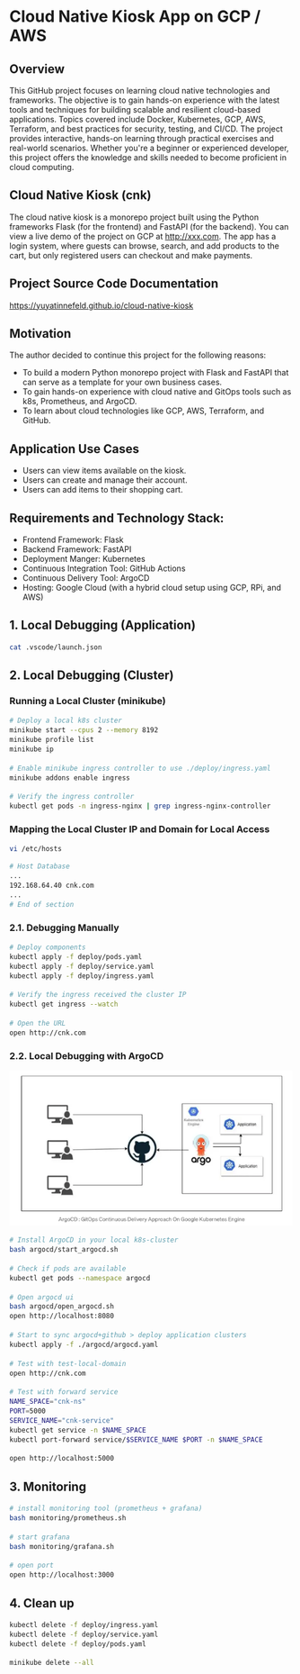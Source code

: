 # Cloud Native Kiosk App on GCP / AWS

## Overview
This GitHub project focuses on learning cloud native technologies and frameworks. The objective is to gain hands-on experience with the latest tools and techniques for building scalable and resilient cloud-based applications. Topics covered include Docker, Kubernetes, GCP, AWS, Terraform, and best practices for security, testing, and CI/CD. The project provides interactive, hands-on learning through practical exercises and real-world scenarios. Whether you're a beginner or experienced developer, this project offers the knowledge and skills needed to become proficient in cloud computing.

## Cloud Native Kiosk (cnk)
The cloud native kiosk is a monorepo project built using the Python frameworks Flask (for the frontend) and FastAPI (for the backend). You can view a live demo of the project on GCP at http://xxx.com. The app has a login system, where guests can browse, search, and add products to the cart, but only registered users can checkout and make payments.

## Project Source Code Documentation
https://yuyatinnefeld.github.io/cloud-native-kiosk


## Motivation
The author decided to continue this project for the following reasons:
- To build a modern Python monorepo project with Flask and FastAPI that can serve as a template for your own business cases.
- To gain hands-on experience with cloud native and GitOps tools such as k8s, Prometheus, and ArgoCD.
- To learn about cloud technologies like GCP, AWS, Terraform, and GitHub.

## Application Use Cases
- Users can view items available on the kiosk.
- Users can create and manage their account.
- Users can add items to their shopping cart.

## Requirements and Technology Stack:
- Frontend Framework: Flask
- Backend Framework: FastAPI
- Deployment Manger: Kubernetes
- Continuous Integration Tool: GitHub Actions
- Continuous Delivery Tool: ArgoCD
- Hosting: Google Cloud (with a hybrid cloud setup using GCP, RPi, and AWS)

## 1. Local Debugging (Application)
```bash
cat .vscode/launch.json
```

## 2. Local Debugging (Cluster)

### Running a Local Cluster (minikube)
```bash
# Deploy a local k8s cluster
minikube start --cpus 2 --memory 8192
minikube profile list
minikube ip

# Enable minikube ingress controller to use ./deploy/ingress.yaml
minikube addons enable ingress

# Verify the ingress controller
kubectl get pods -n ingress-nginx | grep ingress-nginx-controller
```

### Mapping the Local Cluster IP and Domain for Local Access
```bash
vi /etc/hosts
```

```bash
# Host Database
...
192.168.64.40 cnk.com
...
# End of section
```

### 2.1. Debugging Manually
```bash
# Deploy components
kubectl apply -f deploy/pods.yaml
kubectl apply -f deploy/service.yaml
kubectl apply -f deploy/ingress.yaml

# Verify the ingress received the cluster IP
kubectl get ingress --watch

# Open the URL
open http://cnk.com
```

### 2.2. Local Debugging with ArgoCD
![Screenshot](/img/argocd_concept.png)


```bash
# Install ArgoCD in your local k8s-cluster
bash argocd/start_argocd.sh

# Check if pods are available
kubectl get pods --namespace argocd

# Open argocd ui
bash argocd/open_argocd.sh
open http://localhost:8080

# Start to sync argocd+github > deploy application clusters
kubectl apply -f ./argocd/argocd.yaml

# Test with test-local-domain
open http://cnk.com

# Test with forward service
NAME_SPACE="cnk-ns"
PORT=5000
SERVICE_NAME="cnk-service"
kubectl get service -n $NAME_SPACE
kubectl port-forward service/$SERVICE_NAME $PORT -n $NAME_SPACE

open http://localhost:5000
```

## 3. Monitoring
```bash
# install monitoring tool (prometheus + grafana)
bash monitoring/prometheus.sh

# start grafana
bash monitoring/grafana.sh

# open port
open http://localhost:3000
```

## 4. Clean up
```bash
kubectl delete -f deploy/ingress.yaml
kubectl delete -f deploy/service.yaml
kubectl delete -f deploy/pods.yaml

minikube delete --all
```
